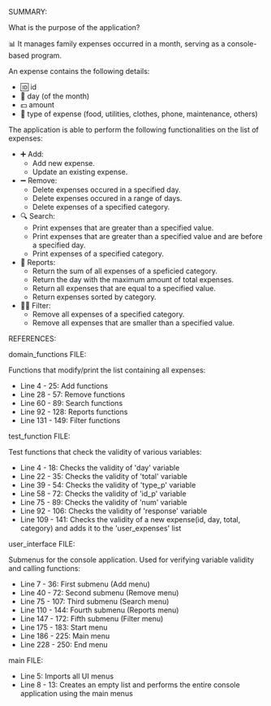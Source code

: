 SUMMARY:

What is the purpose of the application?

📊 It manages family expenses occurred in a month, serving as a console-based program.
   
An expense contains the following details:
   - 🆔 id
   - 📅 day (of the month)
   - 💵 amount
   - 📁 type of expense (food, utilities, clothes, phone, maintenance, others)

The application is able to perform the following functionalities on the list of expenses:
   - ➕ Add:
     - Add new expense.
     - Update an existing expense.
   - ➖ Remove:
     - Delete expenses occured in a specified day.
     - Delete expenses occured in a range of days.
     - Delete expenses of a specified category.
   - 🔍 Search:
     - Print expenses that are greater than a specified value.
     - Print expenses that are greater than a specified value and are before a specified day.
     - Print expenses of a specified category.
   - 📰 Reports:
     - Return the sum of all expenses of a speficied category.
     - Return the day with the maximum amount of total expenses.
     - Return all expenses that are equal to a specified value.
     - Return expenses sorted by category.
   - 🕵️‍♂️ Filter:
     - Remove all expenses of a specified category.
     - Remove all expenses that are smaller than a specified value.



REFERENCES:

domain_functions FILE:

Functions that modify/print the list containing all expenses:
- Line   4 -  25: Add functions
- Line  28 -  57: Remove functions
- Line  60 -  89: Search functions
- Line  92 - 128: Reports functions
- Line 131 - 149: Filter functions

test_function FILE:

Test functions that check the validity of various variables:
- Line   4 -  18: Checks the validity of 'day' variable
- Line  22 -  35: Checks the validity of 'total' variable
- Line  39 -  54: Checks the validity of 'type_p' variable
- Line  58 -  72: Checks the validity of 'id_p' variable
- Line  75 -  89: Checks the validity of 'num' variable
- Line  92 - 106: Checks the validity of 'response' variable
- Line 109 - 141: Checks the validity of a new expense(id, day, total, category) and adds it to the 'user_expenses' list

user_interface FILE:

Submenus for the console application. Used for verifying variable validity and calling functions:
- Line   7 -  36: First submenu (Add menu)
- Line  40 -  72: Second submenu (Remove menu)
- Line  75 - 107: Third submenu (Search menu)
- Line 110 - 144: Fourth submenu (Reports menu)
- Line 147 - 172: Fifth submenu (Filter menu)
- Line 175 - 183: Start menu
- Line 186 - 225: Main menu
- Line 228 - 250: End menu

main FILE:
- Line      5: Imports all UI menus
- Line 8 - 13: Creates an empty list and performs the entire console application using the main menus
